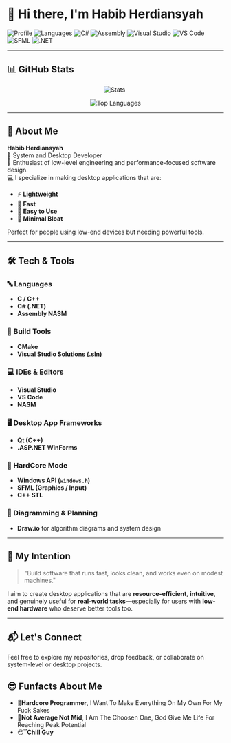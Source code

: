 # 👋 Hi there, I'm Habib Herdiansyah

![Profile](https://img.shields.io/badge/System--Level-Developer-blue?style=flat-square)
![Languages](https://img.shields.io/badge/C%2B%2B-00599C?style=flat-square&logo=c%2B%2B&logoColor=white)
![C#](https://img.shields.io/badge/C%23-239120?style=flat-square&logo=c-sharp&logoColor=white)
![Assembly](https://img.shields.io/badge/ASM%2086-%23000000.svg?style=flat-square)
![Visual Studio](https://img.shields.io/badge/Visual%20Studio-5C2D91?style=flat-square&logo=visualstudio&logoColor=white)
![VS Code](https://img.shields.io/badge/VS%20Code-007ACC?style=flat-square&logo=visualstudiocode&logoColor=white)
![SFML](https://img.shields.io/badge/SFML-4E9F3D?style=flat-square)
![.NET](https://img.shields.io/badge/.NET-512BD4?style=flat-square&logo=dotnet&logoColor=white)

---

## 📊 GitHub Stats

<p align="center">
  <img src="https://github-readme-stats.vercel.app/api?username=fyonietz&show_icons=true&theme=radical&count_private=true" alt="Stats" />
  <img src="https://github-readme-streak-stats.herokuapp.com/?user=Fyonietz&theme=radical" alt=""/>
</p>

<p align="center">
  <img src="https://github-readme-stats.vercel.app/api/top-langs/?username=fyonietz&layout=compact&theme=radical" alt="Top Languages" />
</p>

---

## 🧠 About Me

**Habib Herdiansyah**  
🎯 System and Desktop Developer  
🧵 Enthusiast of low-level engineering and performance-focused software design.  
💻 I specialize in making desktop applications that are:

- ⚡ **Lightweight**
- 🚀 **Fast**
- 🎯 **Easy to Use**
- 💾 **Minimal Bloat**

Perfect for people using low-end devices but needing powerful tools.

---

## 🛠️ Tech & Tools

### 🔤 Languages
- **C / C++**
- **C# (.NET)**
- **Assembly NASM**

### 🔧 Build Tools
- **CMake**
- **Visual Studio Solutions (.sln)**

### 💻 IDEs & Editors
- **Visual Studio**
- **VS Code**
- **NASM**

### 🖥️ Desktop App Frameworks
- **Qt (C++)**
- **.ASP.NET WinForms**

### 💪 HardCore Mode
- **Windows API (`windows.h`)**
- **SFML (Graphics / Input)**
- **C++ STL**

### 📐 Diagramming & Planning
- **Draw.io** for algorithm diagrams and system design

---

## 🎯 My Intention

> "Build software that runs fast, looks clean, and works even on modest machines."

I aim to create desktop applications that are **resource-efficient**, **intuitive**, and genuinely useful for **real-world tasks**—especially for users with **low-end hardware** who deserve better tools too.

---

## 📬 Let's Connect

Feel free to explore my repositories, drop feedback, or collaborate on system-level or desktop projects.

## 😎 Funfacts About Me
-  🐲**Hardcore Programmer**, I Want To Make Everything On My Own For My Fuck Sakes  
-  🤖**Not Average Not Mid**, I Am The Choosen One, God Give Me Life For Reaching Peak Potential  
-  😴**Chill Guy**
